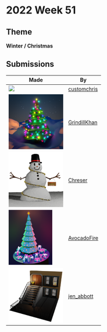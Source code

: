 # 2022 Week 51


## Theme

**Winter / Christmas**


## Submissions

| Made | By |
|------|----|
| <img src="./customchris/Sled.png" height="150" /> | [customchris](./customchris/) |
| <img src="./GrindillKhan/Weekly_Christmas__GrindillKhan.png" height="150" /> | [GrindillKhan](./GrindillKhan/) |
| <img src="./Chreser/Chreser_Snowman.png" height="150" /> | [Chreser](./Chreser/) |
| <img src="./AvocadoFire/paper_tree1.png" height="150" /> | [AvocadoFire](./AvocadoFire/) |
| <img src="./jen_abbott/winter-jsa-dec2022.png" height="150" /> | [jen_abbott](./jen_abbott/) |

